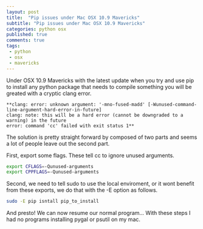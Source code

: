 ```yaml
---
layout: post
title:  "Pip issues under Mac OSX 10.9 Mavericks"
subtitle: "Pip issues under Mac OSX 10.9 Mavericks"
categories: python osx
published: true
comments: true
tags:
 - python
 - osx
 - mavericks
---
```


Under OSX 10.9 Mavericks with the latest update when you try and use pip to install any python package that needs to compile something you will be greated with a cryptic clang error.

```
**clang: error: unknown argument: '-mno-fused-madd' [-Wunused-command-line-argument-hard-error-in-future]
clang: note: this will be a hard error (cannot be downgraded to a warning) in the future
error: command 'cc' failed with exit status 1**
```

The solution is pretty straight forward by composed of two parts and seems a lot of people leave out the second part.

First, export some flags. These tell cc to ignore unused arguments.

``` bash
export CFLAGS=-Qunused-arguments
export CPPFLAGS=-Qunused-arguments
```

Second, we need to tell sudo to use the local enviroment, or it wont benefit from these exports, we do that with the -E option as follows.

``` bash
sudo -E pip isntall pip_to_install
```

And presto! We can now resume our normal program... With these steps I had no programs installing pygal or psutil on my mac.